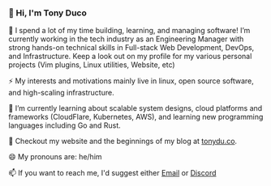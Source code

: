 ### 👋 Hi, I'm Tony Duco

🔭 I spend a lot of my time building, learning, and managing software! I’m currently
working in the tech industry as an Engineering Manager with strong hands-on
technical skills in Full-stack Web Development, DevOps, and Infrastructure.
Keep a look out on my profile for my various personal projects (Vim plugins,
Linux utilities, Website, etc)

⚡ My interests and motivations mainly live in linux, open source software, and
high-scaling infrastructure.

🌱 I’m currently learning about scalable system designs, cloud platforms and
frameworks (CloudFlare, Kubernetes, AWS), and learning new programming languages
including Go and Rust.

📝 Checkout my website and the beginnings of my blog at [tonydu.co](https://tonydu.co).

😄 My pronouns are: he/him

📫 If you want to reach me, I'd suggest either [Email](mailto:nosduco@gmail.com)
or [Discord](https://discord.com/users/251417004194398211)
